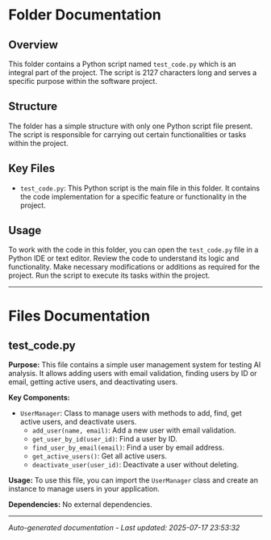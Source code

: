 # Folder Documentation

## Overview
This folder contains a Python script named `test_code.py` which is an integral part of the project. The script is 2127 characters long and serves a specific purpose within the software project.

## Structure
The folder has a simple structure with only one Python script file present. The script is responsible for carrying out certain functionalities or tasks within the project.

## Key Files
- `test_code.py`: This Python script is the main file in this folder. It contains the code implementation for a specific feature or functionality in the project.

## Usage
To work with the code in this folder, you can open the `test_code.py` file in a Python IDE or text editor. Review the code to understand its logic and functionality. Make necessary modifications or additions as required for the project. Run the script to execute its tasks within the project.

---

# Files Documentation

## test_code.py

**Purpose:** This file contains a simple user management system for testing AI analysis. It allows adding users with email validation, finding users by ID or email, getting active users, and deactivating users.

**Key Components:**
- `UserManager`: Class to manage users with methods to add, find, get active users, and deactivate users.
  - `add_user(name, email)`: Add a new user with email validation.
  - `get_user_by_id(user_id)`: Find a user by ID.
  - `find_user_by_email(email)`: Find a user by email address.
  - `get_active_users()`: Get all active users.
  - `deactivate_user(user_id)`: Deactivate a user without deleting.

**Usage:** To use this file, you can import the `UserManager` class and create an instance to manage users in your application.

**Dependencies:** No external dependencies.

---
*Auto-generated documentation - Last updated: 2025-07-17 23:53:32*
